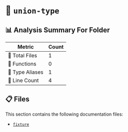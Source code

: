# 📁 `union-type`

## 📊 Analysis Summary For Folder

| Metric | Count |
|--------|-------|
| 📁 Total Files | 1 |
| 🔧 Functions | 0 |
| 📑 Type Aliases | 1 |
| 🔢 Line Count | 4 |


## 📋 Files

This section contains the following documentation files:

- [`fixture`](./fixture.md)